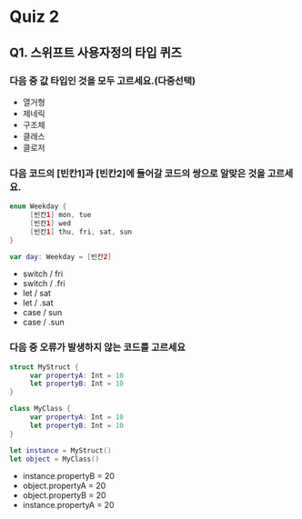 # Quiz 2
## Q1. 스위프트 사용자정의 타입 퀴즈

### 다음 중 값 타입인 것을 모두 고르세요.(다중선택)
- 열거형
- 제네릭
- 구조체
- 클래스
- 클로저


### 다음 코드의 [빈칸1]과 [빈칸2]에 들어갈 코드의 쌍으로 알맞은 것을 고르세요.

```swift
enum Weekday {
     [빈칸1] mon, tue
     [빈칸1] wed
     [빈칸1] thu, fri, sat, sun
}

var day: Weekday = [빈칸2]

```

- switch / fri
- switch / .fri
- let / sat
- let / .sat
- case / sun
- case / .sun

### 다음 중 오류가 발생하지 않는 코드를 고르세요
```swift
struct MyStruct {
     var propertyA: Int = 10
     let propertyB: Int = 10
}

class MyClass {
     var propertyA: Int = 10
     let propertyB: Int = 10
}

let instance = MyStruct()
let object = MyClass()
```
- instance.propertyB = 20
- object.propertyA = 20
- object.propertyB = 20
- instance.propertyA = 20

